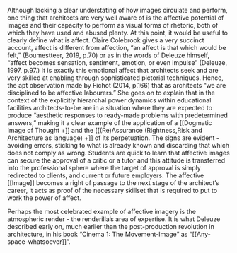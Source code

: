Although lacking a clear understating of how images circulate and perform, one thing that architects are very well aware of is the affective potential of images and their capacity to perform as visual forms of rhetoric, both of which they have used and abused plenty. At this point, it would be useful to clearly define what is affect. Claire Colebrook gives a very succinct account, affect is different from affection, “an affect is that which would be felt,” (Boumestteer, 2019, p.70) or as in the words of Deleuze himself, “affect becomes sensation, sentiment, emotion, or even impulse” (Deleuze, 1997, p.97.) It is exactly this emotional affect that architects seek and are very skilled at enabling through sophisticated pictorial techniques. Hence, the apt observation made by Fichot (2014, p.166) that as architects “we are disciplined to be affective labourers.” She goes on to explain that in the context of the explicitly hierarchal power dynamics within educational facilities architects-to-be are in a situation where they are expected to produce “aesthetic responses to ready-made problems with predetermined answers,” making it a clear example of the application of a [[Dogmatic Image of Thought +]] and the [[(Re)Assurance (Rightness,Risk and Architecture as language) +]] of its perpetuation. The signs are evident - avoiding errors, sticking to what is already known and discarding that which does not comply as wrong. Students are quick to learn that affective images can secure the approval of a critic or a tutor and this attitude is transferred into the professional sphere where the target of approval is simply redirected to clients, and current or future employers. The affective [[Image]] becomes a right of passage to the next stage of the architect’s career, it acts as proof of the necessary skillset that is required to put to work the power of affect.

Perhaps the most celebrated example of affective imagery is the atmospheric render - the renderilla’s area of expertise. It is what Deleuze described early on, much earlier than the post-production revolution in architecture, in his book “Cinema 1: The Movement-Image” as “[[Any-space-whatsoever]]”.
